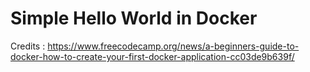  # Simple Hello World in Docker

Credits : https://www.freecodecamp.org/news/a-beginners-guide-to-docker-how-to-create-your-first-docker-application-cc03de9b639f/
